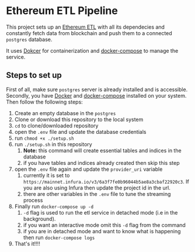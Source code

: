 # Ethereum ETL Pipeline

This project sets up an [Ethereum ETL](https://ethereum-etl.readthedocs.io/en/latest/) with all its dependecies and constantly fetch data from blockchain and push them to a connected `postgres` database.

It uses [Dokcer](https://docs.docker.com/get-started/overview/ "Docker overview") for containerization and [docker-compose](https://docs.docker.com/compose/ "Overview of Docker Compose") to manage the service.

## Steps to set up

First of all, make sure `postgres` server is already installed and is accessible. Secondly, you have [Docker](https://docs.docker.com/get-docker/ "Get Docker")  and [docker-compose](https://docs.docker.com/compose/install/ "Install Docker Compose") installed on your system. Then follow the following steps:

1. Create an empty database in the `postgres`
2. Clone or download this repository to the local system
3. `cd` to clone/downloaded repository
4. open the `.env` file and update the database credentials
5. run `chmod +x ./setup.sh`
6. run `./setup.sh` in this repository
   1. **Note:** this command will create essential tables and indices in the database
   2. if you have tables and indices already created then skip this step
7. open the `.env` file again and update the `provider_uri` variable
   1. currently it is set to `https://mainnet.infura.io/v3/6a3f7fe0b96044b5ae8a3cbaf22920c3`. If you are also using Infura then update the project id in the url.
   2. there are other variables in the `.env` file to tune the streaming process
8. Finally run `docker-compose up -d`
   1. `-d` flag is used to run the etl service in detached mode (i.e in the background).
   2. if you want an interactive mode omit this `-d` flag from the command
   3. if you are in detached mode and want to know what is happening then run `docker-compose logs`
9. That's it!!!!

